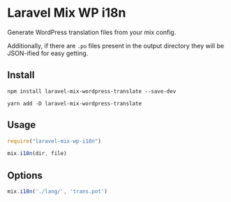 # Laravel Mix WP i18n

Generate WordPress translation files from your mix config.

Additionally, if there are `.po` files present in the output directory they will be JSON-ified for easy getting.

## Install

`npm install laravel-mix-wordpress-translate --save-dev`

`yarn add -D laravel-mix-wordpress-translate`

## Usage

```js
require("laravel-mix-wp-i18n")

mix.i18n(dir, file)
```

## Options

```js
mix.i18n('./lang/', 'trans.pot')
```
